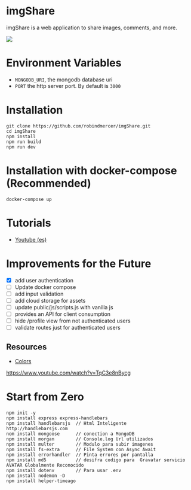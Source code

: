 # imgShare

imgShare is a web application to share images, comments, and more.

![](docs/screenshot1.png)

# Environment Variables

- `MONGODB_URI`, the mongodb database uri
- `PORT` the http server port. By default is `3000`

# Installation

```
git clone https://github.com/robindmercer/imgShare.git
cd imgShare
npm install
npm run build
npm run dev
```

# Installation with docker-compose (Recommended)

```
docker-compose up
```

# Tutorials

- [Youtube (es)](https://youtu.be/TqC3e8nBycg)

# Improvements for the Future

- [x] add user authentication
- [ ] Update docker compose
- [ ] add input validation
- [ ] add cloud storage for assets
- [ ] update public/js/scripts.js with vanilla js
- [ ] provides an API for client consumption
- [ ] hide /profile view from not authenticated users
- [ ] validate routes just for authenticated users

## Resources

- [Colors](https://www.color-hex.com/color-palette/26292)

https://www.youtube.com/watch?v=TqC3e8nBycg
# Start from Zero
```
npm init -y
npm install express express-handlebars
npm install handlebarsjs  // Html Inteligente   http://handlebarsjs.com
nom install mongoose      // conection a MongoDB
npm install morgan        // Console.log Url utilizados
npm install multer        // Modulo para subir imagenes 
npm install fs-extra      // File System con Async Await
npm install errorhandler  // Pinta errores por pantalla 
npm install md5           // desifra codigo para  Gravatar servicio AVATAR Globalmente Reconocido
npm install dotenv        // Para usar .env
npm install nodemon -D
npm install helper-timeago
```